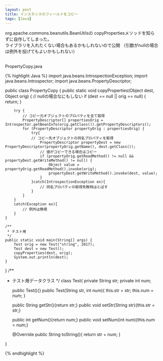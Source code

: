 ```yaml
---
layout: post
title: インスタンスのフィールドをコピー
tags: [Java]
---
```


org.apache.commons.beanutils.BeanUtilsの
copyPropertiesメソッドを知らずに自作してしまった。
<br>
ライブラリを入れたくない場合もあるかもしれないので公開
（引数がnullの場合は例外を投げてもよいかもしれない）
<br>
<br>


PropertyCopy.java

{% highlight Java  %}
import java.beans.IntrospectionException;
import java.beans.Introspector;
import java.beans.PropertyDescriptor;

public class PropertyCopy {
	public static void copyProperties(Object dest, Object orig) {
		// nullの場合なにもしない
		if (dest == null || orig == null) {
			return;
		}
		
		try {
			// コピー元オブジェクトのプロパティを全て取得
			PropertyDescriptor[] propertiesOrig = Introspector.getBeanInfo(orig.getClass()).getPropertyDescriptors();
			for (PropertyDescriptor propertyOrig : propertiesOrig) {
				try{
				// コピー先オブジェクトの同名プロパティを取得
					PropertyDescriptor propertyDest	= new PropertyDescriptor(propertyOrig.getName(), dest.getClass());
					// 値がコピーできる場合はコピー
					if (propertyOrig.getReadMethod() != null && propertyDest.getWriteMethod() != null) {
						Object value = propertyOrig.getReadMethod().invoke(orig);
						propertyDest.getWriteMethod().invoke(dest, value);
					}
				}catch(IntrospectionException ex){
					// 同名プロパティの取得失敗時はとばす
				}
			}
		} 
		catch(Exception ex){
			// 例外は無視
		}
	}
	
	/**
	 * テスト用
	 */
	public static void main(String[] args) {
		Test orig = new Test("string", 2017);
		Test dest = new Test();
		copyProperties(dest, orig);
		System.out.println(dest);
	}
}
/**
 * テスト用データクラス
 */
class Test{
	private String str;
	private int num;
	
	public Test(){}
	public Test(String str, int num){
		this.str = str;
		this.num = num;
	}
	
	public String getStr(){return str;}
	public void setStr(String str){this.str = str;}
	
	public int getNum(){return num;}
	public void setNum(int num){this.num = num;}
	
	@Override
	public String toString(){
		return str + num;
	}
	
}


{% endhighlight %} 

